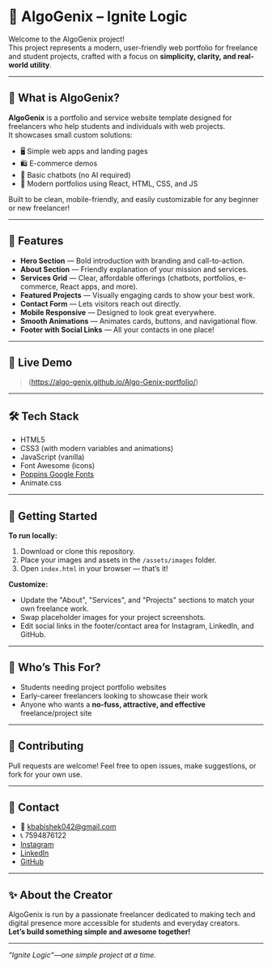 # 🚀 AlgoGenix – Ignite Logic

Welcome to the AlgoGenix project!  
This project represents a modern, user-friendly web portfolio for freelance and student projects, crafted with a focus on **simplicity, clarity, and real-world utility**.

---

## 🌟 What is AlgoGenix?

**AlgoGenix** is a portfolio and service website template designed for freelancers who help students and individuals with web projects.  
It showcases small custom solutions:
- 🖥️ Simple web apps and landing pages
- 🛍️ E-commerce demos
- 🤖 Basic chatbots (no AI required)
- 👤 Modern portfolios using React, HTML, CSS, and JS

Built to be clean, mobile-friendly, and easily customizable for any beginner or new freelancer!

---

## 💼 Features

- **Hero Section** — Bold introduction with branding and call-to-action.
- **About Section** — Friendly explanation of your mission and services.
- **Services Grid** — Clear, affordable offerings (chatbots, portfolios, e-commerce, React apps, and more).
- **Featured Projects** — Visually engaging cards to show your best work.
- **Contact Form** — Lets visitors reach out directly.
- **Mobile Responsive** — Designed to look great everywhere.
- **Smooth Animations** — Animates cards, buttons, and navigational flow.
- **Footer with Social Links** — All your contacts in one place!

---

## 📸 Live Demo

> (https://algo-genix.github.io/Algo-Genix-portfolio/)

---

## 🛠️ Tech Stack

- HTML5
- CSS3 (with modern variables and animations)
- JavaScript (vanilla)
- Font Awesome (icons)
- [Poppins Google Fonts](https://fonts.google.com/specimen/Poppins)
- Animate.css

---

## 🚩 Getting Started

**To run locally:**
1. Download or clone this repository.
2. Place your images and assets in the `/assets/images` folder.
3. Open `index.html` in your browser — that’s it!

**Customize:**
- Update the "About", "Services", and "Projects" sections to match your own freelance work.
- Swap placeholder images for your project screenshots.
- Edit social links in the footer/contact area for Instagram, LinkedIn, and GitHub.

---

## 👤 Who’s This For?

- Students needing project portfolio websites
- Early-career freelancers looking to showcase their work
- Anyone who wants a **no-fuss, attractive, and effective** freelance/project site

---

## 🤝 Contributing

Pull requests are welcome! Feel free to open issues, make suggestions, or fork for your own use.

---

## 📣 Contact

- 📧 kbabishek042@gmail.com
- 📞 7594876122
- [Instagram](#)
- [LinkedIn](#)
- [GitHub](https://github.com/Algo-Genix)

---

## ✨ About the Creator

AlgoGenix is run by a passionate freelancer dedicated to making tech and digital presence more accessible for students and everyday creators.  
**Let’s build something simple and awesome together!**

---

*“Ignite Logic”—one simple project at a time.*

